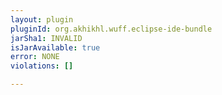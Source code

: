 ```yaml
---
layout: plugin
pluginId: org.akhikhl.wuff.eclipse-ide-bundle
jarSha1: INVALID
isJarAvailable: true
error: NONE
violations: []

---
```

